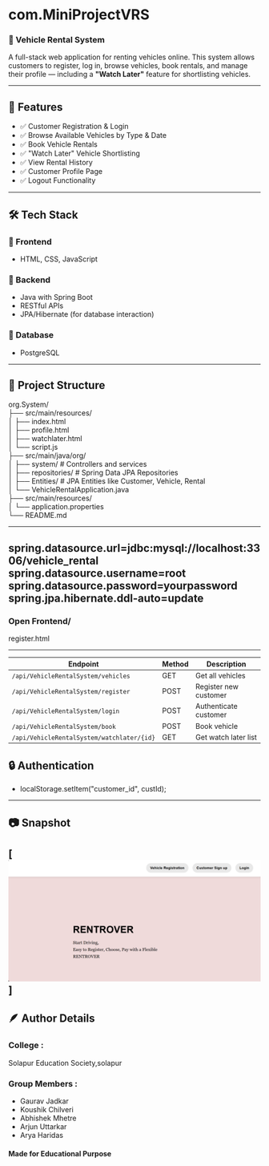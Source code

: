 # com.MiniProjectVRS


### 🚗 Vehicle Rental System

A full-stack web application for renting vehicles online. This system allows customers to register, log in, browse vehicles, book rentals, and manage their profile — including a **"Watch Later"** feature for shortlisting vehicles.

---

## 📌 Features

- ✅ Customer Registration & Login
- ✅ Browse Available Vehicles by Type & Date
- ✅ Book Vehicle Rentals
- ✅ "Watch Later" Vehicle Shortlisting
- ✅ View Rental History
- ✅ Customer Profile Page
- ✅ Logout Functionality

---

## 🛠 Tech Stack

### 🔹 Frontend
- HTML, CSS, JavaScript

### 🔹 Backend
- Java with Spring Boot
- RESTful APIs
- JPA/Hibernate (for database interaction)

### 🔹 Database
- PostgreSQL

---

## 📂 Project Structure

org.System/<br>
├── src/main/resources/<br>
│ ├── index.html<br>
│ ├── profile.html<br>
│ ├── watchlater.html<br>
│ └── script.js<br>
├── src/main/java/org/<br>
│ ├── system/ # Controllers and services<br>
│ ├── repositories/ # Spring Data JPA Repositories<br>
│ ├── Entities/ # JPA Entities like Customer, Vehicle, Rental<br>
│ └── VehicleRentalApplication.java<br>
├── src/main/resources/<br>
│ └── application.properties<br>
└── README.md

---
spring.datasource.url=jdbc:mysql://localhost:3306/vehicle_rental<br>
spring.datasource.username=root<br>
spring.datasource.password=yourpassword<br>
spring.jpa.hibernate.ddl-auto=update<br>
---
### Open Frontend/
register.html

 ---
 | Endpoint                                   | Method | Description           |
| ------------------------------------------ | ------ | --------------------- |
| `/api/VehicleRentalSystem/vehicles`        | GET    | Get all vehicles      |
| `/api/VehicleRentalSystem/register`        | POST   | Register new customer |
| `/api/VehicleRentalSystem/login`           | POST   | Authenticate customer |
| `/api/VehicleRentalSystem/book`            | POST   | Book vehicle          |
| `/api/VehicleRentalSystem/watchlater/{id}` | GET    | Get watch later list  |

 
## 🔒 Authentication
  - localStorage.setItem("customer_id", custId);
---
## 📷 Snapshot
[![](https://github.com/gauravjadkar/com.MiniProjectVRS/blob/main/Screenshot%202025-08-08%20195444.png)]
---
## 🪶 Author Details
### College : 
Solapur  Education Society,solapur
### Group Members :
- Gaurav Jadkar
- Koushik Chilveri
- Abhishek Mhetre
- Arjun Uttarkar
- Arya Haridas

#### Made for Educational Purpose 




